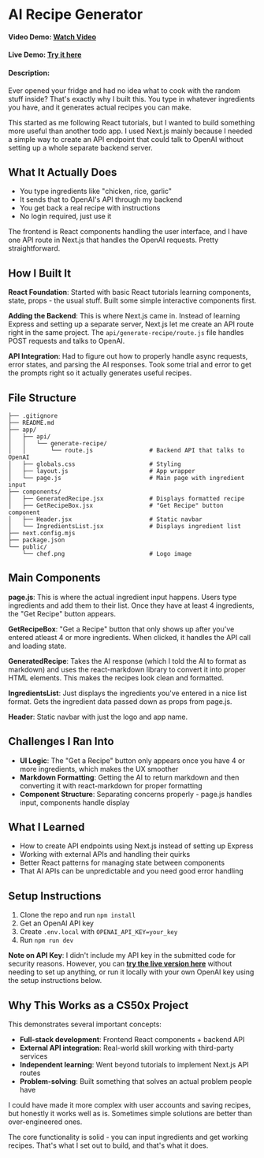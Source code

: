 # AI Recipe Generator
#### Video Demo: [Watch Video]()
#### Live Demo: [Try it here](https://chef-open-nextjs.vercel.app/)
#### Description:

Ever opened your fridge and had no idea what to cook with the random stuff inside? That's exactly why I built this. You type in whatever ingredients you have, and it generates actual recipes you can make.

This started as me following React tutorials, but I wanted to build something more useful than another todo app. I used Next.js mainly because I needed a simple way to create an API endpoint that could talk to OpenAI without setting up a whole separate backend server.

## What It Actually Does

- You type ingredients like "chicken, rice, garlic"
- It sends that to OpenAI's API through my backend
- You get back a real recipe with instructions
- No login required, just use it

The frontend is React components handling the user interface, and I have one API route in Next.js that handles the OpenAI requests. Pretty straightforward.

## How I Built It

**React Foundation**: Started with basic React tutorials learning components, state, props - the usual stuff. Built some simple interactive components first.

**Adding the Backend**: This is where Next.js came in. Instead of learning Express and setting up a separate server, Next.js let me create an API route right in the same project. The `api/generate-recipe/route.js` file handles POST requests and talks to OpenAI.

**API Integration**: Had to figure out how to properly handle async requests, error states, and parsing the AI responses. Took some trial and error to get the prompts right so it actually generates useful recipes.

## File Structure

```
├── .gitignore
├── README.md
├── app/
│   ├── api/
│   │   └── generate-recipe/
│   │       └── route.js                # Backend API that talks to OpenAI
│   ├── globals.css                     # Styling
│   ├── layout.js                       # App wrapper
│   └── page.js                         # Main page with ingredient input
├── components/
│   ├── GeneratedRecipe.jsx             # Displays formatted recipe
│   ├── GetRecipeBox.jsx                # "Get Recipe" button component
│   ├── Header.jsx                      # Static navbar
│   └── IngredientsList.jsx             # Displays ingredient list
├── next.config.mjs
├── package.json
└── public/
    └── chef.png                        # Logo image
```

## Main Components

**page.js**: This is where the actual ingredient input happens. Users type ingredients and add them to their list. Once they have at least 4 ingredients, the "Get Recipe" button appears.

**GetRecipeBox**: "Get a Recipe" button that only shows up after you've entered atleast 4 or more ingredients. When clicked, it handles the API call and loading state.

**GeneratedRecipe**: Takes the AI response (which I told the AI to format as markdown) and uses the react-markdown library to convert it into proper HTML elements. This makes the recipes look clean and formatted.

**IngredientsList**: Just displays the ingredients you've entered in a nice list format. Gets the ingredient data passed down as props from page.js.

**Header**: Static navbar with just the logo and app name.

## Challenges I Ran Into

- **UI Logic**: The "Get a Recipe" button only appears once you have 4 or more ingredients, which makes the UX smoother
- **Markdown Formatting**: Getting the AI to return markdown and then converting it with react-markdown for proper formatting
- **Component Structure**: Separating concerns properly - page.js handles input, components handle display

## What I Learned

- How to create API endpoints using Next.js instead of setting up Express
- Working with external APIs and handling their quirks
- Better React patterns for managing state between components
- That AI APIs can be unpredictable and you need good error handling

## Setup Instructions

1. Clone the repo and run `npm install`
2. Get an OpenAI API key
3. Create `.env.local` with `OPENAI_API_KEY=your_key`
4. Run `npm run dev`

**Note on API Key**: I didn't include my API key in the submitted code for security reasons. However, you can **[try the live version here](https://chef-open-nextjs.vercel.app/)** without needing to set up anything, or run it locally with your own OpenAI key using the setup instructions below.

## Why This Works as a CS50x Project

This demonstrates several important concepts:
- **Full-stack development**: Frontend React components + backend API
- **External API integration**: Real-world skill working with third-party services  
- **Independent learning**: Went beyond tutorials to implement Next.js API routes
- **Problem-solving**: Built something that solves an actual problem people have

I could have made it more complex with user accounts and saving recipes, but honestly it works well as is. Sometimes simple solutions are better than over-engineered ones.

The core functionality is solid - you can input ingredients and get working recipes. That's what I set out to build, and that's what it does.